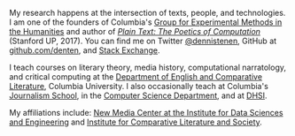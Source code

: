 My research happens at the intersection of texts, people, and technologies. I
am one of the founders of Columbia's <a
href="http://xpmethod.plaintext.in/strains.html">Group for Experimental
Methods in the Humanities</a> and author of <i><a href="
http://www.sup.org/books/title/?id=26821">Plain Text: The Poetics of
Computation</a></i> (Stanford UP, 2017). You can find me on Twitter <a
href="https://twitter.com/dennistenen">@dennistenen</a>, GitHub at <a
href="https://github.com/denten">github.com/denten</a>, and <a
href="http://stackexchange.com/users/2026874/denten?tab=accounts">Stack
Exchange</a>.

I teach courses on literary theory, media history, computational narratology,
and critical computing at the <a
href="http://english.columbia.edu/people/profile/453">Department of English
and Comparative Literature</a>, Columbia University. I also occasionally teach
at Columbia's <a
href="http://www.journalism.columbia.edu/page/1058-the-lede-program-an-introduction-to-data-practices/906">Journalism
School</a>, in the <a
href="https://github.com/denten-courses/computing-context">Computer Science
Department</a>, and at <a href="http://www.dhsi.org/courses.php">DHSI</a>.

My affiliations include: <a href="http://idse.columbia.edu/">New Media
Center at the Institute for Data Sciences and Engineering</a> and <a
href="http://icls.columbia.edu/">Institute for Comparative Literature and
Society</a>.
